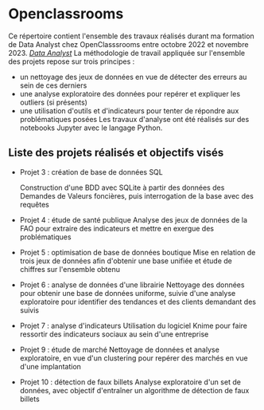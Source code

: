 # Openclassrooms

Ce répertoire contient l'ensemble des travaux réalisés durant ma formation de Data Analyst chez OpenClasssrooms entre octobre 2022 et novembre 2023.
*[Data Analyst](https://openclassrooms.com/fr/paths/324-data-analyst)*
La méthodologie de travail appliquée sur l'ensemble des projets repose sur trois principes :
- un nettoyage des jeux de données en vue de détecter des erreurs au sein de ces derniers
- une analyse exploratoire des données pour repérer et expliquer les outliers (si présents)
- une utilisation d'outils et d'indicateurs pour tenter de répondre aux problématiques posées
Les travaux d'analyse ont été réalisés sur des notebooks Jupyter avec le langage Python.

## Liste des projets réalisés et objectifs visés
- Projet 3 : création de base de données SQL
  
  Construction d'une BDD avec SQLite à partir des données des Demandes de Valeurs foncières, puis interrogation de la base avec des requêtes
  
- Projet 4 : étude de santé publique
  Analyse des jeux de données de la FAO pour extraire des indicateurs et mettre en exergue des problématiques
- Projet 5 : optimisation de base de données boutique
  Mise en relation de trois jeux de données afin d'obtenir une base unifiée et étude de chiffres sur l'ensemble obtenu
- Projet 6 : analyse de données d'une librairie
  Nettoyage des données pour obtenir une base de données uniforme, suivie d'une analyse exploratoire pour identifier des tendances et des clients demandant des suivis
- Projet 7 : analyse d'indicateurs
  Utilisation du logiciel Knime pour faire ressortir des indicateurs sociaux au sein d'une entreprise
- Projet 9 : étude de marché
  Nettoyage de données et analyse exploratoire, en vue d'un clustering pour repérer des marchés en vue d'une implantation
- Projet 10 : détection de faux billets
  Analyse exploratoire d'un set de données, avec objectif d'entraîner un algorithme de détection de faux billets
